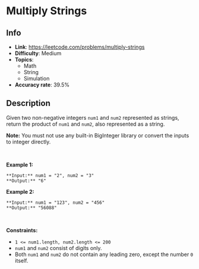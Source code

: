 # Multiply Strings

## Info  
- **Link**: https://leetcode.com/problems/multiply-strings
- **Difficulty**: Medium  
- **Topics**:   
    - Math
    - String
    - Simulation
- **Accuracy rate**: 39.5%  

## Description  
    
Given two non-negative integers `num1` and `num2` represented as strings, return the product of `num1` and `num2`, also represented as a string.


**Note:** You must not use any built-in BigInteger library or convert the inputs to integer directly.


 


**Example 1:**



```
**Input:** num1 = "2", num2 = "3"
**Output:** "6"

```
**Example 2:**



```
**Input:** num1 = "123", num2 = "456"
**Output:** "56088"

```

 


**Constraints:**


* `1 <= num1.length, num2.length <= 200`
* `num1` and `num2` consist of digits only.
* Both `num1` and `num2` do not contain any leading zero, except the number `0` itself.


  
    